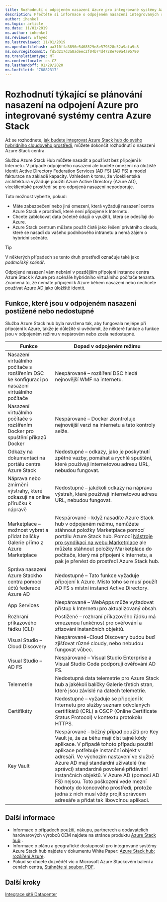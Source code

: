 ```yaml
---
title: Rozhodnutí o odpojeném nasazení Azure pro integrované systémy Azure Stack hub
description: Přečtěte si informace o odpojeném nasazení integrovaných systémů centra Azure Stack a o rozhodnutích, která je potřeba vzít v úvahu.
author: ihenkel
ms.topic: article
ms.date: 11/01/2019
ms.author: inhenkel
ms.reviewer: wfayed
ms.lastreviewed: 11/01/2019
ms.openlocfilehash: aa310ffa3896e5468529e8e579328c52a9afa9c8
ms.sourcegitcommit: fd5d217d3a8adeec2f04b74d4728e709a4a95790
ms.translationtype: MT
ms.contentlocale: cs-CZ
ms.lasthandoff: 01/29/2020
ms.locfileid: "76882317"
---
```

# <a name="azure-disconnected-deployment-planning-decisions-for-azure-stack-hub-integrated-systems"></a>Rozhodnutí týkající se plánování nasazení na odpojení Azure pro integrované systémy centra Azure Stack
Až se rozhodnete, [jak budete integrovat Azure Stack hub do svého hybridního cloudového prostředí](azure-stack-connection-models.md), můžete dokončit rozhodnutí o nasazení Azure Stack centra.

Službu Azure Stack Hub můžete nasadit a používat bez připojení k Internetu. V případě odpojeného nasazení ale budete omezeni na úložiště identit Active Directory Federation Services (AD FS) (AD FS) a model fakturace na základě kapacity. Vzhledem k tomu, že víceklientská architektura vyžaduje použití Azure Active Directory (Azure AD), víceklientské prostředí se pro odpojená nasazení nepodporuje.

Tuto možnost vyberte, pokud:
- Máte zabezpečení nebo jiná omezení, která vyžadují nasazení centra Azure Stack v prostředí, které není připojené k Internetu.
- Chcete zablokovat data (včetně údajů o využití), která se odesílají do Azure.
- Azure Stack centrum můžete použít čistě jako řešení privátního cloudu, které se nasadí do vašeho podnikového intranetu a nemá zájem o hybridní scénáře.

> [!TIP]
> V některých případech se tento druh prostředí označuje také jako *podmořský scénář*.

Odpojené nasazení vám nebrání v pozdějším připojení instance centra Azure Stack k Azure pro scénáře hybridního virtuálního počítače tenanta. Znamená to, že nemáte připojení k Azure během nasazení nebo nechcete používat Azure AD jako úložiště identit.

## <a name="features-that-are-impaired-or-unavailable-in-disconnected-deployments"></a>Funkce, které jsou v odpojeném nasazení postižené nebo nedostupné 
Služba Azure Stack hub byla navržena tak, aby fungovala nejlépe při připojení k Azure, takže je důležité si uvědomit, že některé funkce a funkce jsou v odpojeném režimu v nepárovém nebo zcela nedostupné.

|Funkce|Dopad v odpojeném režimu|
|-----|-----|
|Nasazení virtuálního počítače s rozšířením DSC ke konfiguraci po nasazení virtuálního počítače|Nespárované – rozšíření DSC hledá nejnovější WMF na internetu.|
|Nasazení virtuálního počítače s rozšířením Docker pro spuštění příkazů Docker|Nespárované – Docker zkontroluje nejnovější verzi na internetu a tato kontroly selže.|
|Odkazy na dokumentaci na portálu centra Azure Stack|Nedostupné – odkazy, jako je poskytnutí zpětné vazby, pomáhat a rychlé spuštění, které používají internetovou adresu URL, nebudou fungovat.|
|Náprava nebo zmírnění výstrahy, které odkazují na online příručku k nápravě|Nedostupné – jakékoli odkazy na nápravu výstrah, které používají internetovou adresu URL, nebudou fungovat.|
|Marketplace – možnost vybrat a přidat balíčky Galerie přímo z Azure Marketplace|Nespárované – když nasadíte Azure Stack hub v odpojeném režimu, nemůžete stáhnout položky Marketplace pomocí portálu Azure Stack hub. Pomocí [Nástroje pro syndikaci na webu Marketplace](azure-stack-download-azure-marketplace-item.md) ale můžete stáhnout položky Marketplace do počítače, který má připojení k Internetu, a pak je přenést do prostředí Azure Stack hub.|
|Správa nasazení Azure Stackho centra pomocí účtů federace Azure AD|Nedostupné – Tato funkce vyžaduje připojení k Azure. Místo toho se musí použít AD FS s místní instancí Active Directory.|
|App Services|Nespárované – WebApps může vyžadovat přístup k Internetu pro aktualizovaný obsah.|
|Rozhraní příkazového řádku (CLI)|Postižené – rozhraní příkazového řádku má omezenou funkčnost pro ověřování a zřizování instančních objektů.|
|Visual Studio – Cloud Discovery|Nespárované-Cloud Discovery budou buď zjišťovat různé cloudy, nebo nebudou fungovat vůbec.|
|Visual Studio – AD FS|Nespárované – Visual Studio Enterprise a Visual Studio Code podporují ověřování AD FS.
Telemetrie|Nedostupná data telemetrie pro Azure Stack hub a jakékoli balíčky Galerie třetích stran, které jsou závislé na datech telemetrie.|
|Certifikáty|Nedostupné – vyžaduje se připojení k Internetu pro služby seznam odvolaných certifikátů (CRL) a OSCP (Online Certificate Status Protocol) v kontextu protokolu HTTPS.|
|Key Vault|Nespárované – běžný případ použití pro Key Vault je, že za běhu mají číst tajné kódy aplikace. V případě tohoto případu použití aplikace potřebuje instanční objekt v adresáři. Ve výchozím nastavení ve službě Azure AD mají standardní uživatelé (ne správci) standardně povolené přidávání instančních objektů. V Azure AD (pomocí AD FS) nejsou. Toto poškození vede mezní hodnoty do koncového prostředí, protože jedna z nich musí vždy projít správcem adresáře a přidat tak libovolnou aplikaci.

## <a name="learn-more"></a>Další informace
- Informace o případech použití, nákupu, partnerech a dodavatelích hardwarových výrobců OEM najdete na stránce produktu [Azure Stack hub](https://azure.microsoft.com/overview/azure-stack/) .
- Informace o plánu a geografické dostupnosti pro integrované systémy Azure Stack hub najdete v dokumentu White Paper: [Azure Stack hub: rozšíření Azure](https://azure.microsoft.com/resources/azure-stack-an-extension-of-azure/). 
- Pokud se chcete dozvědět víc o Microsoft Azure Stackovém balení a cenách centra, [Stáhněte si soubor. PDF](https://azure.microsoft.com/mediahandler/files/resourcefiles/5bc3f30c-cd57-4513-989e-056325eb95e1/Azure-Stack-packaging-and-pricing-datasheet.pdf). 

## <a name="next-steps"></a>Další kroky
[Integrace sítě Datacenter](azure-stack-network.md)
